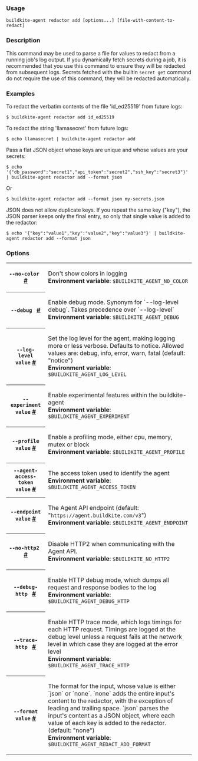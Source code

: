 <!--
  _____   ____    _   _  ____ _______   ______ _____ _____ _______
 |  __ \ / __ \  | \ | |/ __ \__   __| |  ____|  __ \_   _|__   __|
 | |  | | |  | | |  \| | |  | | | |    | |__  | |  | || |    | |
 | |  | | |  | | | . ` | |  | | | |    |  __| | |  | || |    | |
 | |__| | |__| | | |\  | |__| | | |    | |____| |__| || |_   | |
 |_____/ \____/  |_| \_|\____/  |_|    |______|_____/_____|  |_|

This file is auto-generated by scripts/update-agent-help.sh, please update the
agent CLI help in https://github.com/buildkite/agent and run the generation
script.

-->

### Usage

`buildkite-agent redactor add [options...] [file-with-content-to-redact]`

### Description

This command may be used to parse a file for values to redact from a
running job&#39;s log output. If you dynamically fetch secrets during a job,
it is recommended that you use this command to ensure they will be
redacted from subsequent logs. Secrets fetched with the builtin
`secret get` command do not require the use of this command, they will
be redacted automatically.

### Examples

To redact the verbatim contents of the file &#39;id_ed25519&#39; from future logs:

```shell
$ buildkite-agent redactor add id_ed25519
```

To redact the string &#39;llamasecret&#39; from future logs:

```shell
$ echo llamasecret | buildkite-agent redactor add
```

Pass a flat JSON object whose keys are unique and whose values are your secrets:

```shell
$ echo '{"db_password":"secret1","api_token":"secret2","ssh_key":"secret3"}' | buildkite-agent redactor add --format json
```

Or

```shell
$ buildkite-agent redactor add --format json my-secrets.json
```

JSON does not allow duplicate keys. If you repeat the same key (&quot;key&quot;), the JSON parser keeps only the final entry, so only that single value is added to the redactor:

```shell
$ echo '{"key":"value1","key":"value2","key":"value3"}' | buildkite-agent redactor add --format json
```

### Options

<!-- vale off -->

<table class="Docs__attribute__table">
<tr id="no-color"><th><code>--no-color </code> <a class="Docs__attribute__link" href="#no-color">#</a></th><td><p>Don't show colors in logging<br /><strong>Environment variable</strong>: <code>$BUILDKITE_AGENT_NO_COLOR</code></p></td></tr>
<tr id="debug"><th><code>--debug </code> <a class="Docs__attribute__link" href="#debug">#</a></th><td><p>Enable debug mode. Synonym for `--log-level debug`. Takes precedence over `--log-level`<br /><strong>Environment variable</strong>: <code>$BUILDKITE_AGENT_DEBUG</code></p></td></tr>
<tr id="log-level"><th><code>--log-level value</code> <a class="Docs__attribute__link" href="#log-level">#</a></th><td><p>Set the log level for the agent, making logging more or less verbose. Defaults to notice. Allowed values are: debug, info, error, warn, fatal (default: "notice")<br /><strong>Environment variable</strong>: <code>$BUILDKITE_AGENT_LOG_LEVEL</code></p></td></tr>
<tr id="experiment"><th><code>--experiment value</code> <a class="Docs__attribute__link" href="#experiment">#</a></th><td><p>Enable experimental features within the buildkite-agent<br /><strong>Environment variable</strong>: <code>$BUILDKITE_AGENT_EXPERIMENT</code></p></td></tr>
<tr id="profile"><th><code>--profile value</code> <a class="Docs__attribute__link" href="#profile">#</a></th><td><p>Enable a profiling mode, either cpu, memory, mutex or block<br /><strong>Environment variable</strong>: <code>$BUILDKITE_AGENT_PROFILE</code></p></td></tr>
<tr id="agent-access-token"><th><code>--agent-access-token value</code> <a class="Docs__attribute__link" href="#agent-access-token">#</a></th><td><p>The access token used to identify the agent<br /><strong>Environment variable</strong>: <code>$BUILDKITE_AGENT_ACCESS_TOKEN</code></p></td></tr>
<tr id="endpoint"><th><code>--endpoint value</code> <a class="Docs__attribute__link" href="#endpoint">#</a></th><td><p>The Agent API endpoint (default: "<code>https://agent.buildkite.com/v3</code>")<br /><strong>Environment variable</strong>: <code>$BUILDKITE_AGENT_ENDPOINT</code></p></td></tr>
<tr id="no-http2"><th><code>--no-http2 </code> <a class="Docs__attribute__link" href="#no-http2">#</a></th><td><p>Disable HTTP2 when communicating with the Agent API.<br /><strong>Environment variable</strong>: <code>$BUILDKITE_NO_HTTP2</code></p></td></tr>
<tr id="debug-http"><th><code>--debug-http </code> <a class="Docs__attribute__link" href="#debug-http">#</a></th><td><p>Enable HTTP debug mode, which dumps all request and response bodies to the log<br /><strong>Environment variable</strong>: <code>$BUILDKITE_AGENT_DEBUG_HTTP</code></p></td></tr>
<tr id="trace-http"><th><code>--trace-http </code> <a class="Docs__attribute__link" href="#trace-http">#</a></th><td><p>Enable HTTP trace mode, which logs timings for each HTTP request. Timings are logged at the debug level unless a request fails at the network level in which case they are logged at the error level<br /><strong>Environment variable</strong>: <code>$BUILDKITE_AGENT_TRACE_HTTP</code></p></td></tr>
<tr id="format"><th><code>--format value</code> <a class="Docs__attribute__link" href="#format">#</a></th><td><p>The format for the input, whose value is either `json` or `none`. `none` adds the entire input's content to the redactor, with the exception of leading and trailing space. `json` parses the input's content as a JSON object, where each value of each key is added to the redactor. (default: "none")<br /><strong>Environment variable</strong>: <code>$BUILDKITE_AGENT_REDACT_ADD_FORMAT</code></p></td></tr>
</table>

<!-- vale on -->
